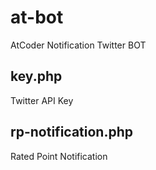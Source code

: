 # at-bot
AtCoder Notification Twitter BOT

## key.php
Twitter API Key

## rp-notification.php
Rated Point Notification

